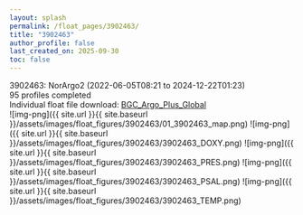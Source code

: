 ```yaml
---
layout: splash
permalink: /float_pages/3902463/
title: "3902463"
author_profile: false
last_created_on: 2025-09-30
toc: false
---
```

 
3902463: NorArgo2 (2022-06-05T08:21 to 2024-12-22T01:23)\
95 profiles completed\
Individual float file download: [BGC_Argo_Plus_Global](https://ftp.soest.hawaii.edu/bgc_argo_plus/Individual_Floats/outliers_removed/3902463_Sprof_processed.nc)\
![img-png]({{ site.url }}{{ site.baseurl }}/assets/images/float_figures/3902463/01_3902463_map.png)
![img-png]({{ site.url }}{{ site.baseurl }}/assets/images/float_figures/3902463/3902463_DOXY.png)
![img-png]({{ site.url }}{{ site.baseurl }}/assets/images/float_figures/3902463/3902463_PRES.png)
![img-png]({{ site.url }}{{ site.baseurl }}/assets/images/float_figures/3902463/3902463_PSAL.png)
![img-png]({{ site.url }}{{ site.baseurl }}/assets/images/float_figures/3902463/3902463_TEMP.png)

